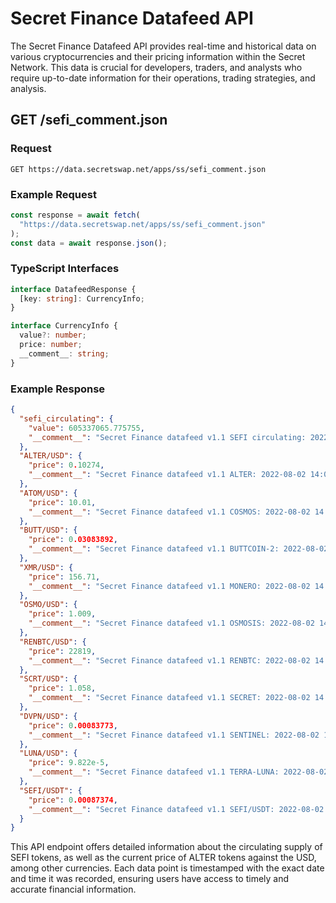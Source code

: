 # Secret Finance Datafeed API

The Secret Finance Datafeed API provides real-time and historical data on various cryptocurrencies and their pricing information within the Secret Network. This data is crucial for developers, traders, and analysts who require up-to-date information for their operations, trading strategies, and analysis.

## GET /sefi_comment.json

### Request

```plaintext
GET https://data.secretswap.net/apps/ss/sefi_comment.json
```

### Example Request

```ts
const response = await fetch(
  "https://data.secretswap.net/apps/ss/sefi_comment.json"
);
const data = await response.json();
```

### TypeScript Interfaces

```ts
interface DatafeedResponse {
  [key: string]: CurrencyInfo;
}

interface CurrencyInfo {
  value?: number;
  price: number;
  __comment__: string;
}
```

### Example Response

```json
{
  "sefi_circulating": {
    "value": 605337065.775755,
    "__comment__": "Secret Finance datafeed v1.1 SEFI circulating: 2022-08-02 14:02:02 UTC"
  },
  "ALTER/USD": {
    "price": 0.10274,
    "__comment__": "Secret Finance datafeed v1.1 ALTER: 2022-08-02 14:02:02 UTC"
  },
  "ATOM/USD": {
    "price": 10.01,
    "__comment__": "Secret Finance datafeed v1.1 COSMOS: 2022-08-02 14:02:02 UTC"
  },
  "BUTT/USD": {
    "price": 0.03083892,
    "__comment__": "Secret Finance datafeed v1.1 BUTTCOIN-2: 2022-08-02 14:02:02 UTC"
  },
  "XMR/USD": {
    "price": 156.71,
    "__comment__": "Secret Finance datafeed v1.1 MONERO: 2022-08-02 14:02:02 UTC"
  },
  "OSMO/USD": {
    "price": 1.009,
    "__comment__": "Secret Finance datafeed v1.1 OSMOSIS: 2022-08-02 14:02:02 UTC"
  },
  "RENBTC/USD": {
    "price": 22819,
    "__comment__": "Secret Finance datafeed v1.1 RENBTC: 2022-08-02 14:02:02 UTC"
  },
  "SCRT/USD": {
    "price": 1.058,
    "__comment__": "Secret Finance datafeed v1.1 SECRET: 2022-08-02 14:02:02 UTC"
  },
  "DVPN/USD": {
    "price": 0.00083773,
    "__comment__": "Secret Finance datafeed v1.1 SENTINEL: 2022-08-02 14:02:02 UTC"
  },
  "LUNA/USD": {
    "price": 9.822e-5,
    "__comment__": "Secret Finance datafeed v1.1 TERRA-LUNA: 2022-08-02 14:02:02 UTC"
  },
  "SEFI/USDT": {
    "price": 0.00087374,
    "__comment__": "Secret Finance datafeed v1.1 SEFI/USDT: 2022-08-02 14:02:02 UTC"
  }
}
```

This API endpoint offers detailed information about the circulating supply of SEFI tokens, as well as the current price of ALTER tokens against the USD, among other currencies. Each data point is timestamped with the exact date and time it was recorded, ensuring users have access to timely and accurate financial information.
